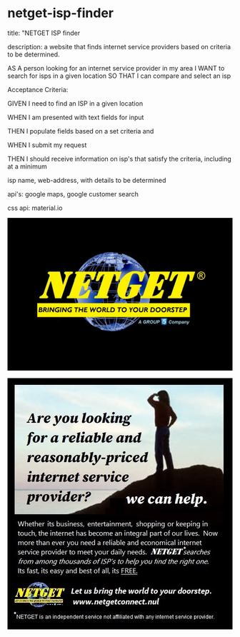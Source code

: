 # netget-isp-finder

title: "NETGET ISP finder

description: a website that finds internet service providers based on criteria to be determined. 

AS A person looking for an internet service provider in my area
I WANT to search for isps in a given location
SO THAT I can compare and select an isp

Acceptance Criteria:

GIVEN I need to find an ISP in a given location

WHEN I am presented with text fields for input

THEN I populate fields based on a set criteria and

WHEN I submit my request

THEN I should receive information on isp's that satisfy the criteria, including at a minimum

isp name, web-address, with details to be determined

api's: google maps, google customer search 

css api: material.io

![screenshot](https://github.com/Mannyalfa/netget-isp-finder/blob/main/assets/images/netget.jpg)

![screenshot](https://github.com/Mannyalfa/netget-isp-finder/blob/main/assets/images/netgetad.jpg)